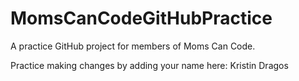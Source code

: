 # MomsCanCodeGitHubPractice
A practice GitHub project for members of Moms Can Code. 


Practice making changes by adding your name here:
Kristin Dragos